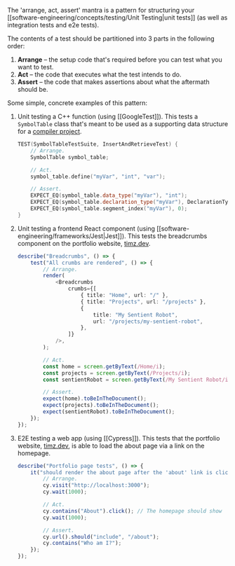 The 'arrange, act, assert' mantra is a pattern for structuring your [[software-engineering/concepts/testing/Unit Testing|unit tests]] (as well as integration tests and e2e tests). 

The contents of a test should be partitioned into 3 parts in the following order:
1. **Arrange** – the setup code that's required before you can test what you want to test.
2. **Act** – the code that executes what the test intends to do. 
3. **Assert** – the code that makes assertions about what the aftermath should be. 

Some simple, concrete examples of this pattern:
1. Unit testing a C++ function (using [[GoogleTest]]). This tests a `SymbolTable` class that's meant to be used as a supporting data structure for a [compiler project](https://github.com/Tymotex/Nand2Tetris).
	```c++
	TEST(SymbolTableTestSuite, InsertAndRetrieveTest) {
	    // Arrange.
	    SymbolTable symbol_table;

		// Act.
	    symbol_table.define("myVar", "int", "var");

		// Assert.
	    EXPECT_EQ(symbol_table.data_type("myVar"), "int");
	    EXPECT_EQ(symbol_table.declaration_type("myVar"), DeclarationType::VAR);
	    EXPECT_EQ(symbol_table.segment_index("myVar"), 0);
	}
	```
1. Unit testing a frontend React component (using [[software-engineering/frameworks/Jest|Jest]]). This tests the breadcrumbs component on the portfolio website, [timz.dev](https://timz.dev).
	```typescript
	describe("Breadcrumbs", () => {
	    test("All crumbs are rendered", () => {
			// Arrange.
	        render(
	            <Breadcrumbs
	                crumbs={[
	                    { title: "Home", url: "/" },
	                    { title: "Projects", url: "/projects" },
	                    {
	                        title: "My Sentient Robot",
	                        url: "/projects/my-sentient-robot",
	                    },
	                ]}
	            />,
	        );

			// Act.
	        const home = screen.getByText(/Home/i);
	        const projects = screen.getByText(/Projects/i);
	        const sentientRobot = screen.getByText(/My Sentient Robot/i);

			// Assert.
	        expect(home).toBeInTheDocument();
	        expect(projects).toBeInTheDocument();
	        expect(sentientRobot).toBeInTheDocument();
	    });
    });
	```
1. E2E testing a web app (using [[Cypress]]). This tests that the portfolio website, [timz.dev](https://timz.dev), is able to load the about page via a link on the homepage.
	```typescript
	describe("Portfolio page tests", () => {
	    it("should render the about page after the 'about' link is clicked", () => {
	        // Arrange.
	        cy.visit("http://localhost:3000");
	        cy.wait(1000);
	
	        // Act.
	        cy.contains("About").click(); // The homepage should show
	        cy.wait(1000);
	
	        // Assert.
	        cy.url().should("include", "/about");
	        cy.contains("Who am I?");
	    });
	});
	```

